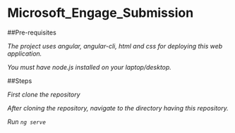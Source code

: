 # Microsoft_Engage_Submission

##Pre-requisites

*The project uses angular, angular-cli, html and css for deploying this web application.*

*You must have node.js installed on your laptop/desktop.*

##Steps

*First clone the repository*

*After cloning the repository, navigate to the directory having this repository.*

*Run ```ng serve ```*
